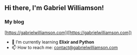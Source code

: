 
## Hi there, I'm Gabriel Williamson!

### My blog
[https://gabrielwilliamson.com]([https://gabrielwilliamson.com])

- 🌱 I’m currently learning **Elixir and Python**
- 📫 How to reach me: [contact@gabrielwilliamson.com](contact@gabrielwilliamson.com)




